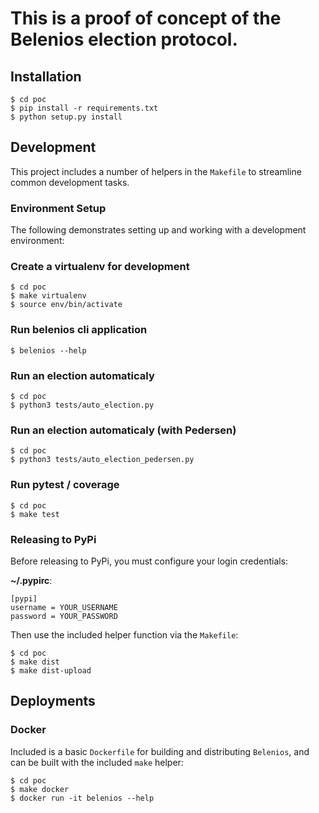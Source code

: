 # This is a proof of concept of the Belenios election protocol.

## Installation

```
$ cd poc
$ pip install -r requirements.txt
$ python setup.py install
```

## Development

This project includes a number of helpers in the `Makefile` to streamline common development tasks.

### Environment Setup

The following demonstrates setting up and working with a development environment:


### Create a virtualenv for development

```
$ cd poc
$ make virtualenv
$ source env/bin/activate
```

### Run belenios cli application
```
$ belenios --help
```

### Run an election automaticaly
```
$ cd poc
$ python3 tests/auto_election.py
```

### Run an election automaticaly (with Pedersen)
```
$ cd poc
$ python3 tests/auto_election_pedersen.py
```

### Run pytest / coverage
```
$ cd poc
$ make test
```


### Releasing to PyPi

Before releasing to PyPi, you must configure your login credentials:

**~/.pypirc**:

```
[pypi]
username = YOUR_USERNAME
password = YOUR_PASSWORD
```

Then use the included helper function via the `Makefile`:

```
$ cd poc
$ make dist
$ make dist-upload
```

## Deployments

### Docker

Included is a basic `Dockerfile` for building and distributing `Belenios`,
and can be built with the included `make` helper:

```
$ cd poc
$ make docker
$ docker run -it belenios --help
```
